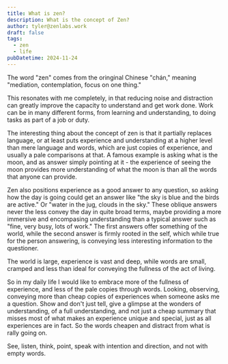 ```yaml
---
title: What is zen?
description: What is the concept of Zen?
author: tyler@zenlabs.work
draft: false
tags:
  - zen
  - life
pubDatetime: 2024-11-24
---
```


The word "zen" comes from the oringinal Chinese "chán," meaning "mediation,
contemplation, focus on one thing."

This resonates with me completely, in that reducing noise and distraction
can greatly improve the capacity to understand and get work done. Work can be in
many different forms, from learning and understanding, to doing tasks as part of
a job or duty.

The interesting thing about the concept of zen is that it partially replaces language, or at
least puts experience and understanding at a higher level than mere language and
words, which are just copies of experience, and usually a pale comparisons at
that. A famous example is asking what is the moon, and as answer simply pointing
at it - the experience of seeing the moon provides more understanding of what
the moon is than all the words that anyone can provide.

Zen also positions experience as a good answer to any question, so asking how
the day is going could get an answer like "the sky is blue and the birds are
active." Or "water in the jug, clouds in the sky." These oblique answers never
the less convey the day in quite broad terms, maybe providing a more immersive
and encompasing understanding than a typical answer such as "fine, very busy,
lots of work." The first answers offer something of the world, while the second
answer is firmly rooted in the self, which while true for the person answering,
is conveying less interesting information to the questioner.

The world is large, experience is vast and deep, while words are small, cramped and less than
ideal for conveying the fullness of the act of living.

So in my daily life I would like to embrace more of the fullness of experience,
and less of the pale copies through words. Looking, observing, conveying more
than cheap copies of experiences when someone asks me a question. Show and don't
just tell, give a glimpse at the wonders of understanding, of a full
understanding, and not just a cheap summary that misses most of what makes an
experience unique and special, just as all experiences are in fact. So the words
cheapen and distract from what is rally going on.

See, listen, think, point, speak with intention and direction, and not with
empty words.